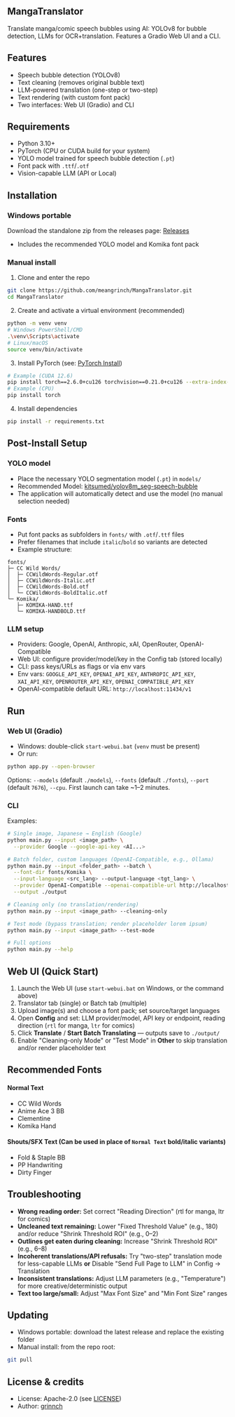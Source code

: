 ## MangaTranslator

Translate manga/comic speech bubbles using AI: YOLOv8 for bubble detection, LLMs for OCR+translation. Features a Gradio Web UI and a CLI.

## Features
- Speech bubble detection (YOLOv8)
- Text cleaning (removes original bubble text)
- LLM-powered translation (one-step or two-step)
- Text rendering (with custom font pack)
- Two interfaces: Web UI (Gradio) and CLI

## Requirements
- Python 3.10+
- PyTorch (CPU or CUDA build for your system)
- YOLO model trained for speech bubble detection (`.pt`)
- Font pack with `.ttf`/`.otf`
- Vision-capable LLM (API or Local)

## Installation

### Windows portable
Download the standalone zip from the releases page: [Releases](https://github.com/meangrinch/MangaTranslator/releases)
- Includes the recommended YOLO model and Komika font pack

### Manual install
1) Clone and enter the repo
```bash
git clone https://github.com/meangrinch/MangaTranslator.git
cd MangaTranslator
```
2) Create and activate a virtual environment (recommended)
```bash
python -m venv venv
# Windows PowerShell/CMD
.\venv\Scripts\activate
# Linux/macOS
source venv/bin/activate
```
3) Install PyTorch (see: [PyTorch Install](https://pytorch.org/get-started/locally/))
```bash
# Example (CUDA 12.6)
pip install torch==2.6.0+cu126 torchvision==0.21.0+cu126 --extra-index-url https://download.pytorch.org/whl/cu126
# Example (CPU)
pip install torch
```
4) Install dependencies
```bash
pip install -r requirements.txt
```

## Post-Install Setup
### YOLO model
- Place the necessary YOLO segmentation model (`.pt`) in `models/`
- Recommended Model: [kitsumed/yolov8m_seg-speech-bubble](https://huggingface.co/kitsumed/yolov8m_seg-speech-bubble/resolve/main/model.pt)
- The application will automatically detect and use the model (no manual selection needed)

### Fonts
- Put font packs as subfolders in `fonts/` with `.otf`/`.ttf` files
- Prefer filenames that include `italic`/`bold` so variants are detected
- Example structure:
```text
fonts/
├─ CC Wild Words/
│  ├─ CCWildWords-Regular.otf
│  ├─ CCWildWords-Italic.otf
│  ├─ CCWildWords-Bold.otf
│  └─ CCWildWords-BoldItalic.otf
└─ Komika/
   ├─ KOMIKA-HAND.ttf
   └─ KOMIKA-HANDBOLD.ttf
```

### LLM setup
- Providers: Google, OpenAI, Anthropic, xAI, OpenRouter, OpenAI-Compatible
- Web UI: configure provider/model/key in the Config tab (stored locally)
- CLI: pass keys/URLs as flags or via env vars
- Env vars: `GOOGLE_API_KEY`, `OPENAI_API_KEY`, `ANTHROPIC_API_KEY`, `XAI_API_KEY`, `OPENROUTER_API_KEY`, `OPENAI_COMPATIBLE_API_KEY`
- OpenAI-compatible default URL: `http://localhost:11434/v1`

## Run

### Web UI (Gradio)
- Windows: double-click `start-webui.bat` (`venv` must be present)
- Or run:
```bash
python app.py --open-browser
```
Options: `--models` (default `./models`), `--fonts` (default `./fonts`), `--port` (default `7676`), `--cpu`.
First launch can take ~1–2 minutes.

### CLI
Examples:
```bash
# Single image, Japanese → English (Google)
python main.py --input <image_path> \
  --provider Google --google-api-key <AI...>

# Batch folder, custom languages (OpenAI-Compatible, e.g., Ollama)
python main.py --input <folder_path> --batch \
  --font-dir fonts/Komika \
  --input-language <src_lang> --output-language <tgt_lang> \
  --provider OpenAI-Compatible --openai-compatible-url http://localhost:11434/v1 \
  --output ./output

# Cleaning only (no translation/rendering)
python main.py --input <image_path> --cleaning-only

# Test mode (bypass translation; render placeholder lorem ipsum)
python main.py --input <image_path> --test-mode

# Full options
python main.py --help
```

## Web UI (Quick Start)
1) Launch the Web UI (use `start-webui.bat` on Windows, or the command above)
2) Translator tab (single) or Batch tab (multiple)
3) Upload image(s) and choose a font pack; set source/target languages
4) Open **Config** and set: LLM provider/model, API key or endpoint, reading direction (`rtl` for manga, `ltr` for comics)
5) Click **Translate** / **Start Batch Translating** — outputs save to `./output/`
6) Enable "Cleaning-only Mode" or "Test Mode" in **Other** to skip translation and/or render placeholder text

## Recommended Fonts

#### Normal Text
- CC Wild Words
- Anime Ace 3 BB
- Clementine
- Komika Hand

#### Shouts/SFX Text (Can be used in place of `Normal Text` bold/italic variants)
- Fold & Staple BB
- PP Handwriting
- Dirty Finger

## Troubleshooting

- **Wrong reading order:** Set correct "Reading Direction" (rtl for manga, ltr for comics)
- **Uncleaned text remaining:** Lower "Fixed Threshold Value" (e.g., 180) and/or reduce "Shrink Threshold ROI" (e.g., 0–2)
- **Outlines get eaten during cleaning:** Increase "Shrink Threshold ROI" (e.g., 6–8)
- **Incoherent translations/API refusals:** Try "two-step" translation mode for less-capable LLMs **or** Disable "Send Full Page to LLM" in Config → Translation
- **Inconsistent translations:** Adjust LLM parameters (e.g., "Temperature") for more creative/deterministic output
- **Text too large/small:** Adjust "Max Font Size" and "Min Font Size" ranges

## Updating
- Windows portable: download the latest release and replace the existing folder
- Manual install: from the repo root:
```bash
git pull
```

## License & credits
- License: Apache-2.0 (see [LICENSE](LICENSE))
- Author: [grinnch](https://github.com/meangrinch)